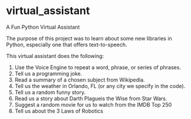 # virtual_assistant
A Fun Python Virtual Assistant

The purpose of this project was to learn about some new libraries in Python, especially one that offers text-to-speech.

This virtual assistant does the following:
1. Use the Voice Engine to repeat a word, phrase, or series of phrases.
2. Tell us a programming joke.
3. Read a summary of a chosen subject from Wikipedia.
4. Tell us the weather in Orlando, FL (or any city we specify in the code).
5. Tell us a random funny story.
6. Read us a story about Darth Plagueis the Wise from Star Wars.
7. Suggest a random movie for us to watch from the IMDB Top 250
8. Tell us about the 3 Laws of Robotics
